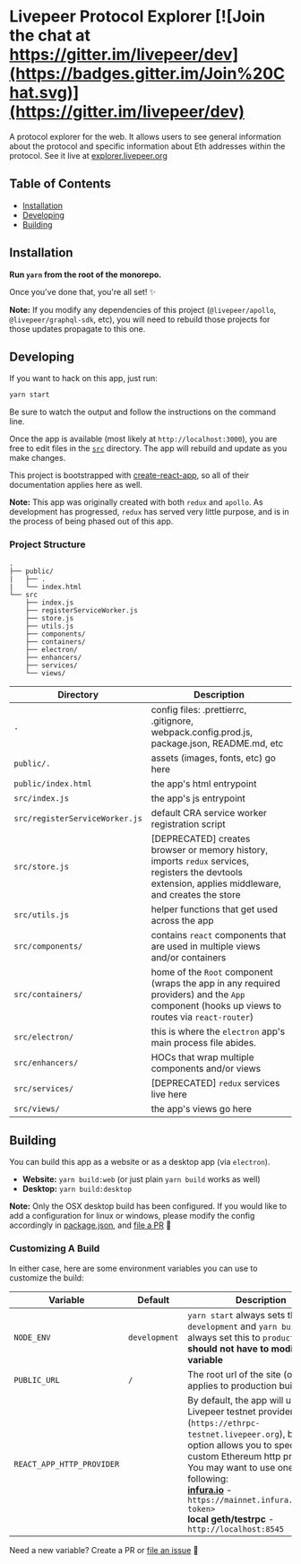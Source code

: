 # Livepeer Protocol Explorer [![Join the chat at https://gitter.im/livepeer/dev](https://badges.gitter.im/Join%20Chat.svg)](https://gitter.im/livepeer/dev)

A protocol explorer for the web. It allows users to see general information about the protocol and specific information about Eth addresses within the protocol. See it live at [explorer.livepeer.org](https://explorer.livepeer.org)

## Table of Contents

* [Installation](#installation)
* [Developing](#developing)
* [Building](#building)

## Installation

**Run `yarn` from the root of the monorepo.**

Once you've done that, you're all set! ✨

**Note:** If you modify any dependencies of this project (`@livepeer/apollo`, `@livepeer/graphql-sdk`, etc), you will need to rebuild those projects for those updates propagate to this one.
## Developing

If you want to hack on this app, just run:

```bash
yarn start
```

Be sure to watch the output and follow the instructions on the command line.

Once the app is available (most likely at `http://localhost:3000`), you are free to edit files in the [`src`](https://github.com/livepeer/livepeerjs/tree/master/%40livepeer/explorer/src) directory. The app will rebuild and update as you make changes.

This project is bootstrapped with [create-react-app](https://github.com/facebook/create-react-app), so all of their documentation applies here as well.

**Note:** This app was originally created with both `redux` and `apollo`. As development has progressed, `redux` has served very little purpose, and is in the process of being phased out of this app.

### Project Structure

```
.
├── public/
|   ├── .
|   └── index.html
└── src
    ├── index.js
    ├── registerServiceWorker.js
    ├── store.js
    ├── utils.js
    ├── components/
    ├── containers/
    ├── electron/
    ├── enhancers/
    ├── services/
    └── views/
```
Directory                      | Description
-------------------------------|-------------
`.`                            | config files: .prettierrc, .gitignore, webpack.config.prod.js, package.json, README.md, etc
`public/.`                     | assets (images, fonts, etc) go here
`public/index.html`            | the app's html entrypoint
`src/index.js`                 | the app's js entrypoint
`src/registerServiceWorker.js` | default CRA service worker registration script
`src/store.js`                 | [DEPRECATED] creates browser or memory history, imports `redux` services, registers the devtools extension, applies middleware, and creates the store
`src/utils.js`                 | helper functions that get used across the app
`src/components/`              | contains `react` components that are used in multiple views and/or containers
`src/containers/`              | home of the `Root` component (wraps the app in any required providers) and the `App` component (hooks up views to routes via `react-router`)
`src/electron/`                | this is where the `electron` app's main process file abides.
`src/enhancers/`               | HOCs that wrap multiple components and/or views
`src/services/`                | [DEPRECATED] `redux` services live here
`src/views/`                   | the app's views go here

## Building

You can build this app as a website or as a desktop app (via `electron`).

- **Website:** `yarn build:web` (or just plain `yarn build` works as well)
- **Desktop:** `yarn build:desktop`

**Note:** Only the OSX desktop build has been configured. If you would like to add a configuration for linux or windows, please modify the config accordingly in [package.json](https://github.com/livepeer/livepeerjs/blob/master/%40livepeer/explorer/package.json#L45), and [file a PR](https://github.com/livepeer/livepeerjs/pulls) 🍻
### Customizing A Build

In either case, here are some environment variables you can use to customize the build:

Variable                      | Default       | Description
------------------------------|---------------|----
`NODE_ENV`                    | `development` | `yarn start` always sets this to `development` and `yarn build` will always set this to `production`. **You should not have to modify this variable**
`PUBLIC_URL`                  | `/`           | The root url of the site (only applies to production builds)
`REACT_APP_HTTP_PROVIDER`     |               | By default, the app will use the Livepeer testnet provider (`https://ethrpc-testnet.livepeer.org`), but this option allows you to specify a custom Ethereum http provider. You may want to use one of the following: <br />**[infura.io](https://infura.io)**  - `https://mainnet.infura.io/<your-token>`<br />**local geth/testrpc** - `http://localhost:8545`<br />

Need a new variable? Create a PR or [file an issue](https://github.com/livepeer/livepeerjs/issues) 🍻


